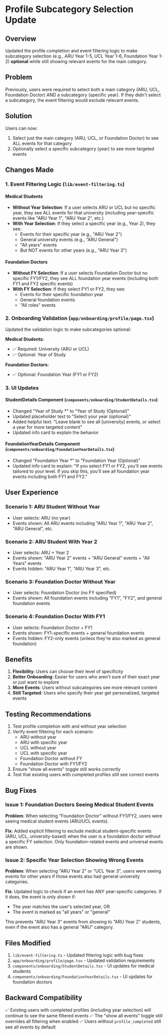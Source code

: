 # Profile Subcategory Selection Update

## Overview
Updated the profile completion and event filtering logic to make subcategory selection (e.g., ARU Year 1-5, UCL Year 1-6, Foundation Year 1-2) **optional** while still showing relevant events for the main category.

## Problem
Previously, users were required to select both a main category (ARU, UCL, Foundation Doctor) AND a subcategory (specific year). If they didn't select a subcategory, the event filtering would exclude relevant events.

## Solution
Users can now:
1. Select just the main category (ARU, UCL, or Foundation Doctor) to see ALL events for that category
2. Optionally select a specific subcategory (year) to see more targeted events

## Changes Made

### 1. Event Filtering Logic (`lib/event-filtering.ts`)

#### Medical Students
- **Without Year Selection**: If a user selects ARU or UCL but no specific year, they see ALL events for that university (including year-specific events like "ARU Year 1", "ARU Year 2", etc.)
- **With Year Selection**: If they select a specific year (e.g., Year 2), they see:
  - Events for their specific year (e.g., "ARU Year 2")
  - General university events (e.g., "ARU General")
  - "All years" events
  - But NOT events for other years (e.g., "ARU Year 3")

#### Foundation Doctors
- **Without FY Selection**: If a user selects Foundation Doctor but no specific FY1/FY2, they see ALL foundation year events (including both FY1 and FY2 specific events)
- **With FY Selection**: If they select FY1 or FY2, they see:
  - Events for their specific foundation year
  - General foundation events
  - "All roles" events

### 2. Onboarding Validation (`app/onboarding/profile/page.tsx`)

Updated the validation logic to make subcategories optional:

**Medical Students**:
- ✅ Required: University (ARU or UCL)
- ✅ Optional: Year of Study

**Foundation Doctors**:
- ✅ Optional: Foundation Year (FY1 or FY2)

### 3. UI Updates

#### StudentDetails Component (`components/onboarding/StudentDetails.tsx`)
- Changed "Year of Study *" to "Year of Study (Optional)"
- Updated placeholder text to "Select your year (optional)"
- Added helpful text: "Leave blank to see all [university] events, or select a year for more targeted content"
- Updated info card to explain the behavior

#### FoundationYearDetails Component (`components/onboarding/FoundationYearDetails.tsx`)
- Changed "Foundation Year *" to "Foundation Year (Optional)"
- Updated info card to explain: "If you select FY1 or FY2, you'll see events tailored to your level. If you skip this, you'll see all foundation year events including both FY1 and FY2."

## User Experience

### Scenario 1: ARU Student Without Year
- User selects: ARU (no year)
- Events shown: All ARU events including "ARU Year 1", "ARU Year 2", "ARU General", etc.

### Scenario 2: ARU Student With Year 2
- User selects: ARU + Year 2
- Events shown: "ARU Year 2" events + "ARU General" events + "All Years" events
- Events hidden: "ARU Year 1", "ARU Year 3", etc.

### Scenario 3: Foundation Doctor Without Year
- User selects: Foundation Doctor (no FY specified)
- Events shown: All foundation events including "FY1", "FY2", and general foundation events

### Scenario 4: Foundation Doctor With FY1
- User selects: Foundation Doctor + FY1
- Events shown: FY1-specific events + general foundation events
- Events hidden: FY2-only events (unless they're also marked as general foundation)

## Benefits

1. **Flexibility**: Users can choose their level of specificity
2. **Better Onboarding**: Easier for users who aren't sure of their exact year or just want to explore
3. **More Events**: Users without subcategories see more relevant content
4. **Still Targeted**: Users who specify their year get personalized, targeted events

## Testing Recommendations

1. Test profile completion with and without year selection
2. Verify event filtering for each scenario:
   - ARU without year
   - ARU with specific year
   - UCL without year
   - UCL with specific year
   - Foundation Doctor without FY
   - Foundation Doctor with FY1/FY2
3. Ensure "show all events" toggle still works correctly
4. Test that existing users with completed profiles still see correct events

## Bug Fixes

### Issue 1: Foundation Doctors Seeing Medical Student Events
**Problem**: When selecting "Foundation Doctor" without FY1/FY2, users were seeing medical student events (ARU/UCL events).

**Fix**: Added explicit filtering to exclude medical student-specific events (ARU, UCL, university-based) when the user is a foundation doctor without a specific FY selection. Only foundation-related events and universal events are shown.

### Issue 2: Specific Year Selection Showing Wrong Events
**Problem**: When selecting "ARU Year 2" or "UCL Year 3", users were seeing events for other years if those events also had general university categories.

**Fix**: Updated logic to check if an event has ANY year-specific categories. If it does, the event is only shown if:
- The year matches the user's selected year, OR
- The event is marked as "all years" or "general"

This prevents "ARU Year 3" events from showing to "ARU Year 2" students, even if the event also has a general "ARU" category.

## Files Modified

1. `lib/event-filtering.ts` - Updated filtering logic with bug fixes
2. `app/onboarding/profile/page.tsx` - Updated validation requirements
3. `components/onboarding/StudentDetails.tsx` - UI updates for medical students
4. `components/onboarding/FoundationYearDetails.tsx` - UI updates for foundation doctors

## Backward Compatibility

✅ Existing users with completed profiles (including year selection) will continue to see the same filtered events
✅ The "show all events" toggle still overrides all filtering when enabled
✅ Users without `profile_completed` still see all events by default

